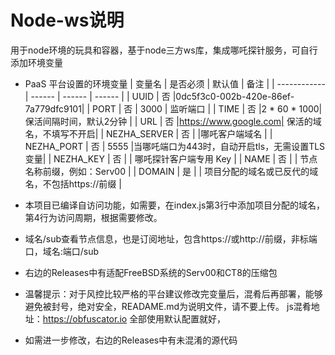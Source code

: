 # Node-ws说明
用于node环境的玩具和容器，基于node三方ws库，集成哪吒探针服务，可自行添加环境变量
* PaaS 平台设置的环境变量
  | 变量名        | 是否必须 | 默认值 | 备注 |
  | ------------ | ------ | ------ | ------ |
  | UUID         | 否 |0dc5f3c0-002b-420e-86ef-7a779dfc9101|
  | PORT         | 否 |  3000  |  监听端口                    |
  | TIME         | 否 |2 * 60 * 1000| 保活间隔时间，默认2分钟  |
  | URL          | 否 |https://www.google.com| 保活的域名，不填写不开启| 
  | NEZHA_SERVER | 否 |        |哪吒客户端域名                |
  | NEZHA_PORT   | 否 | 5555   |当哪吒端口为443时，自动开启tls，无需设置TLS变量| 
  | NEZHA_KEY    | 否 |        | 哪吒探针客户端专用 Key        |
  | NAME         | 否 |        | 节点名称前缀，例如：Serv00    |
  | DOMAIN       | 是 |        | 项目分配的域名或已反代的域名，不包括https://前缀  |

* 本项目已编译自访问功能，如需要，在index.js第3行中添加项目分配的域名，第4行为访问周期，根据需要修改。
* 域名/sub查看节点信息，也是订阅地址，包含https://或http://前缀，非标端口，域名:端口/sub
* 右边的Releases中有适配FreeBSD系统的Serv00和CT8的压缩包
    
* 温馨提示：对于风控比较严格的平台建议修改完变量后，混肴后再部署，能够避免被封号，绝对安全，READAME.md为说明文件，请不要上传。
js混肴地址：https://obfuscator.io 全部使用默认配置就好，
* 如需进一步修改，右边的Releases中有未混淆的源代码

